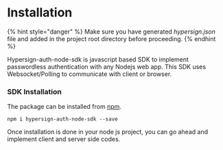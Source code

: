 # Installation

{% hint style="danger" %}
Make sure you have generated _hypersign.json_ file and added in the project root directory before proceeding.
{% endhint %}

Hypersign-auth-node-sdk is javascript based SDK to implement passwordless authentication with any Nodejs web app. This SDK uses Websocket/Polling to communicate with client or browser.

### SDK Installation

The package can be installed from [npm](https://www.npmjs.com/package/hypersign-auth-js-sdk).

```
npm i hypersign-auth-node-sdk --save
```

Once installation is done in your node js project, you can go ahead and implement client and server side codes.
